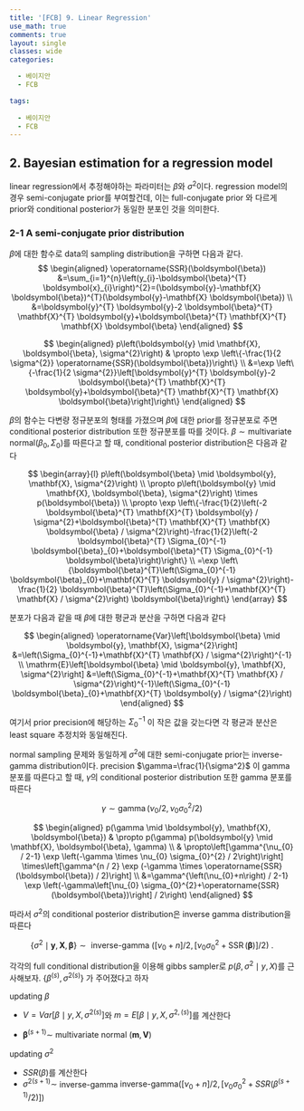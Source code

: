 ```yaml
---
title: '[FCB] 9. Linear Regression'
use_math: true
comments: true
layout: single
classes: wide
categories:

  - 베이지안
  - FCB

tags:
  
  - 베이지안
  - FCB
---
```




## 2. Bayesian estimation for a regression model

linear regression에서 추정해야하는 파라미터는 $\beta$와 $\sigma^2$이다. regression model의 경우 semi-conjugate prior를 부여할건데, 이는 full-conjugate prior 와 다르게 prior와 conditional posterior가 동일한 분포인 것을 의미한다. 

### 2-1 A semi-conjugate prior distribution

$\beta$에 대한 함수로 data의 sampling distribution을 구하면 다음과 같다. 
$$
\begin{aligned}
\operatorname{SSR}(\boldsymbol{\beta}) &=\sum_{i=1}^{n}\left(y_{i}-\boldsymbol{\beta}^{T} \boldsymbol{x}_{i}\right)^{2}=(\boldsymbol{y}-\mathbf{X} \boldsymbol{\beta})^{T}(\boldsymbol{y}-\mathbf{X} \boldsymbol{\beta}) \\
&=\boldsymbol{y}^{T} \boldsymbol{y}-2 \boldsymbol{\beta}^{T} \mathbf{X}^{T} \boldsymbol{y}+\boldsymbol{\beta}^{T} \mathbf{X}^{T} \mathbf{X} \boldsymbol{\beta}
\end{aligned}
$$

$$
\begin{aligned}
p\left(\boldsymbol{y} \mid \mathbf{X}, \boldsymbol{\beta}, \sigma^{2}\right) & \propto \exp \left\{-\frac{1}{2 \sigma^{2}} \operatorname{SSR}(\boldsymbol{\beta})\right\} \\
&=\exp \left\{-\frac{1}{2 \sigma^{2}}\left[\boldsymbol{y}^{T} \boldsymbol{y}-2 \boldsymbol{\beta}^{T} \mathbf{X}^{T} \boldsymbol{y}+\boldsymbol{\beta}^{T} \mathbf{X}^{T} \mathbf{X} \boldsymbol{\beta}\right]\right\}
\end{aligned}
$$

$\beta$의 함수는 다변량 정규분포의 형태를 가졌으며 $\beta$에 대한 prior를 정규분포로 주면 conditional posterior distribution 또한 정규분포를 따를 것이다. $\beta\sim \text{multivariate normal}(\beta_0,\Sigma_0)$를 따른다고 할 때, conditional posterior distribution은 다음과 같다


$$
\begin{array}{l}
p\left(\boldsymbol{\beta} \mid \boldsymbol{y}, \mathbf{X}, \sigma^{2}\right) \\
\propto p\left(\boldsymbol{y} \mid \mathbf{X}, \boldsymbol{\beta}, \sigma^{2}\right) \times p(\boldsymbol{\beta}) \\
\propto \exp \left\{-\frac{1}{2}\left(-2 \boldsymbol{\beta}^{T} \mathbf{X}^{T} \boldsymbol{y} / \sigma^{2}+\boldsymbol{\beta}^{T} \mathbf{X}^{T} \mathbf{X} \boldsymbol{\beta} / \sigma^{2}\right)-\frac{1}{2}\left(-2 \boldsymbol{\beta}^{T} \Sigma_{0}^{-1} \boldsymbol{\beta}_{0}+\boldsymbol{\beta}^{T} \Sigma_{0}^{-1} \boldsymbol{\beta}\right)\right\} \\
=\exp \left\{\boldsymbol{\beta}^{T}\left(\Sigma_{0}^{-1} \boldsymbol{\beta}_{0}+\mathbf{X}^{T} \boldsymbol{y} / \sigma^{2}\right)-\frac{1}{2} \boldsymbol{\beta}^{T}\left(\Sigma_{0}^{-1}+\mathbf{X}^{T} \mathbf{X} / \sigma^{2}\right) \boldsymbol{\beta}\right\}
\end{array}
$$


분포가 다음과 같을 때 $\beta$에 대한 평균과 분산을 구하면 다음과 같다


$$
\begin{aligned}
\operatorname{Var}\left[\boldsymbol{\beta} \mid \boldsymbol{y}, \mathbf{X}, \sigma^{2}\right] &=\left(\Sigma_{0}^{-1}+\mathbf{X}^{T} \mathbf{X} / \sigma^{2}\right)^{-1} \\
\mathrm{E}\left[\boldsymbol{\beta} \mid \boldsymbol{y}, \mathbf{X}, \sigma^{2}\right] &=\left(\Sigma_{0}^{-1}+\mathbf{X}^{T} \mathbf{X} / \sigma^{2}\right)^{-1}\left(\Sigma_{0}^{-1} \boldsymbol{\beta}_{0}+\mathbf{X}^{T} \boldsymbol{y} / \sigma^{2}\right)
\end{aligned}
$$


여기서 prior precision에 해당하는 $\Sigma_0^{-1}$ 이 작은 값을 갖는다면 각 평균과 분산은 least square 추정치와 동일해진다.

normal sampling 문제와 동일하게 $\sigma^2$에 대한 semi-conjugate prior는 inverse-gamma distribution이다.  precision $\gamma=\frac{1}{\sigma^2}$ 이 gamma 분포를 따른다고 할 때, $\gamma$의 conditional posterior distribution 또한 gamma 분포를 따른다


$$
\gamma \sim \operatorname{gamma}\left(\nu_{0} / 2, \nu_{0} \sigma_{0}^{2} / 2\right)
$$

$$
\begin{aligned}
p(\gamma \mid \boldsymbol{y}, \mathbf{X}, \boldsymbol{\beta}) & \propto p(\gamma) p(\boldsymbol{y} \mid \mathbf{X}, \boldsymbol{\beta}, \gamma) \\
& \propto\left[\gamma^{\nu_{0} / 2-1} \exp \left(-\gamma \times \nu_{0} \sigma_{0}^{2} / 2\right)\right] \times\left[\gamma^{n / 2} \exp (-\gamma \times \operatorname{SSR}(\boldsymbol{\beta}) / 2)\right] \\
&=\gamma^{\left(\nu_{0}+n\right) / 2-1} \exp \left(-\gamma\left[\nu_{0} \sigma_{0}^{2}+\operatorname{SSR}(\boldsymbol{\beta})\right] / 2\right)
\end{aligned}
$$



따라서 $\sigma^2$의 conditional posterior distribution은 inverse gamma distribution을 따른다


$$
\left\{\sigma^{2} \mid \boldsymbol{y}, \mathbf{X}, \boldsymbol{\beta}\right\} \sim \text { inverse-gamma }\left(\left[\nu_{0}+n\right] / 2,\left[\nu_{0} \sigma_{0}^{2}+\operatorname{SSR}(\boldsymbol{\beta})\right] / 2\right) \text { . }
$$


각각의 full conditional distribution을 이용해 gibbs sampler로 $p(\beta,\sigma^2\mid y,X)$를 근사해보자. $\{ \beta^{(s)},\sigma^{2(s)}\}$ 가 주어졌다고 하자

updating $\beta$

- $V=Var[\beta\mid y,X,\sigma^{2(s)}]$와 $m = E[\beta\mid y,X,\sigma^{2,(s)}]$를 계산한다

- $\boldsymbol{\beta}^{(s+1)} \sim$ multivariate normal $(\mathbf{m}, \mathbf{V})$

updating $\sigma^2$

- $SSR(\beta)$를 계산한다
- $\sigma^{2(s+1)} \sim$ inverse-gamma $\text{inverse-gamma}([\nu_0+n]/2,[\nu_0\sigma_0^2+SSR(\beta^{(s+1)}/2)])$

